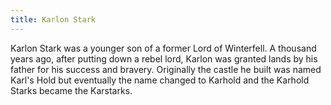 ```yaml
---
title: Karlon Stark
---
```


Karlon Stark was a younger son of a former Lord of Winterfell. A thousand years ago, after putting down a rebel lord, Karlon was granted lands by his father for his success and bravery. Originally the castle he built was named Karl's Hold but eventually the name changed to Karhold and the Karhold Starks became the Karstarks. 


